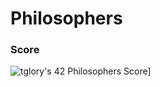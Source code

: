 # Philosophers

### Score
![tglory's 42 Philosophers Score](https://badge42.vercel.app/api/v2/cl1lnya4f000609mhs5b44u13/project/2417766)]
